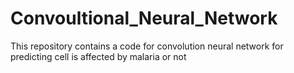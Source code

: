 # Convoultional_Neural_Network
This repository contains a code for convolution neural network for predicting cell is affected by malaria or not
